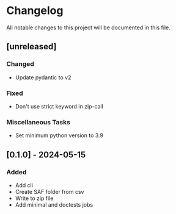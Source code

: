 # Changelog

All notable changes to this project will be documented in this file.

## [unreleased]

### Changed

- Update pydantic to v2

### Fixed

- Don't use strict keyword in zip-call

### Miscellaneous Tasks

- Set minimum python version to 3.9

## [0.1.0] - 2024-05-15

### Added

- Add cli
- Create SAF folder from csv
- Write to zip file
- Add minimal and doctests jobs

<!-- generated by git-cliff -->
